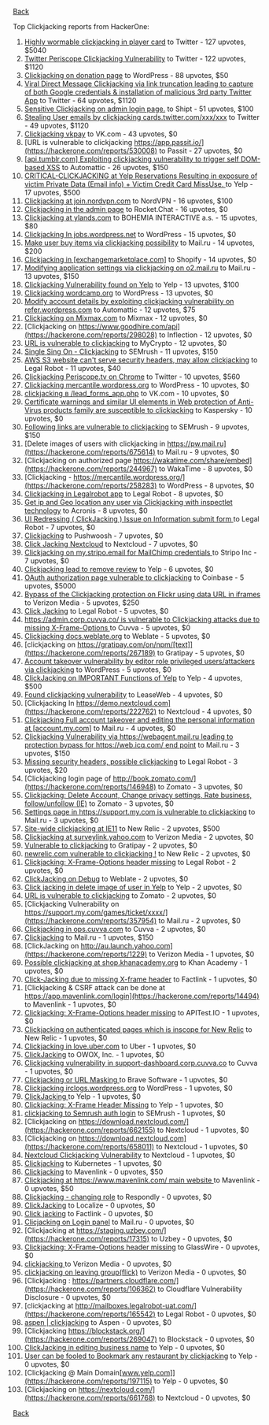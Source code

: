 [Back](../README.md)

Top Clickjacking reports from HackerOne:

1. [Highly wormable clickjacking in player card](https://hackerone.com/reports/85624) to Twitter - 127 upvotes, $5040
2. [Twitter Periscope Clickjacking Vulnerability](https://hackerone.com/reports/591432) to Twitter - 122 upvotes, $1120
3. [Clickjacking on donation page](https://hackerone.com/reports/921709) to WordPress - 88 upvotes, $50
4. [Viral Direct Message Clickjacking via link truncation leading to capture of both Google credentials & installation of malicious 3rd party Twitter App](https://hackerone.com/reports/643274) to Twitter - 64 upvotes, $1120
5. [Sensitive Clickjacking on admin login page.](https://hackerone.com/reports/389145) to Shipt - 51 upvotes, $100
6. [Stealing User emails by clickjacking cards.twitter.com/xxx/xxx](https://hackerone.com/reports/154963) to Twitter - 49 upvotes, $1120
7. [Clickjacking vkpay](https://hackerone.com/reports/374817) to VK.com - 43 upvotes, $0
8. [URL is vulnerable to clickjacking  https://app.passit.io/](https://hackerone.com/reports/530008) to Passit - 27 upvotes, $0
9. [[api.tumblr.com] Exploiting clickjacking vulnerability to trigger self DOM-based XSS](https://hackerone.com/reports/953579) to Automattic - 26 upvotes, $150
10. [CRITICAL-CLICKJACKING at Yelp Reservations Resulting in exposure of victim Private Data (Email info) + Victim Credit Card MissUse. ](https://hackerone.com/reports/355859) to Yelp - 17 upvotes, $500
11. [Clickjacking at join.nordvpn.com](https://hackerone.com/reports/765955) to NordVPN - 16 upvotes, $100
12. [Clickjacking in the admin page](https://hackerone.com/reports/728004) to Rocket.Chat - 16 upvotes, $0
13. [Clickjacking at ylands.com](https://hackerone.com/reports/405342) to BOHEMIA INTERACTIVE a.s. - 15 upvotes, $80
14. [Clickjacking In jobs.wordpress.net](https://hackerone.com/reports/223024) to WordPress - 15 upvotes, $0
15. [Make user buy items via clickjacking possibility](https://hackerone.com/reports/471967) to Mail.ru - 14 upvotes, $200
16. [Clickjacking in [exchangemarketplace.com]](https://hackerone.com/reports/658217) to Shopify - 14 upvotes, $0
17. [Modifying application settings via clickjacking on o2.mail.ru](https://hackerone.com/reports/355774) to Mail.ru - 13 upvotes, $150
18. [Clickjacking Vulnerability found on Yelp](https://hackerone.com/reports/214087) to Yelp - 13 upvotes, $100
19. [Clickjacking wordcamp.org](https://hackerone.com/reports/230581) to WordPress - 13 upvotes, $0
20. [Modify account details by exploiting clickjacking vulnerability on refer.wordpress.com](https://hackerone.com/reports/765355) to Automattic - 12 upvotes, $75
21. [Clickjacking on Mixmax.com](https://hackerone.com/reports/234713) to Mixmax - 12 upvotes, $0
22. [Clickjacking on https://www.goodhire.com/api](https://hackerone.com/reports/298028) to Inflection - 12 upvotes, $0
23. [URL is vulnerable to clickjacking](https://hackerone.com/reports/712376) to MyCrypto - 12 upvotes, $0
24. [Single Sing On - Clickjacking](https://hackerone.com/reports/299009) to SEMrush - 11 upvotes, $150
25. [AWS S3 website can't serve security headers, may allow clickjacking](https://hackerone.com/reports/149572) to Legal Robot - 11 upvotes, $40
26. [Clickjacking Periscope.tv on Chrome](https://hackerone.com/reports/198622) to Twitter - 10 upvotes, $560
27. [Clickjacking mercantile.wordpress.org](https://hackerone.com/reports/264125) to WordPress - 10 upvotes, $0
28. [clickjacking в /lead_forms_app.php](https://hackerone.com/reports/294334) to VK.com - 10 upvotes, $0
29. [Certificate warnings and similar UI elements in Web protection of Anti-Virus products family are susceptible to clickjacking](https://hackerone.com/reports/463695) to Kaspersky - 10 upvotes, $0
30. [Following links are vulnerable to clickjacking](https://hackerone.com/reports/289246) to SEMrush - 9 upvotes, $150
31. [Delete images of users  with clickjacking in https://pw.mail.ru](https://hackerone.com/reports/675614) to Mail.ru - 9 upvotes, $0
32. [Clickjacking on authorized page https://wakatime.com/share/embed](https://hackerone.com/reports/244967) to WakaTime - 8 upvotes, $0
33. [Clickjacking - https://mercantile.wordpress.org/](https://hackerone.com/reports/258283) to WordPress - 8 upvotes, $0
34. [Clickjacking in Legalrobot app](https://hackerone.com/reports/270454) to Legal Robot - 8 upvotes, $0
35. [Get ip and Geo location any user via Clickjacking with inspectlet technology](https://hackerone.com/reports/998555) to Acronis - 8 upvotes, $0
36. [UI Redressing ( ClickJacking ) Issue on Information submit form ](https://hackerone.com/reports/163753) to Legal Robot - 7 upvotes, $0
37. [Clickjacking](https://hackerone.com/reports/200419) to Pushwoosh - 7 upvotes, $0
38. [Click Jacking Nextcloud](https://hackerone.com/reports/347782) to Nextcloud - 7 upvotes, $0
39. [Clickjacking on my.stripo.email for MailChimp credentials ](https://hackerone.com/reports/737625) to Stripo Inc - 7 upvotes, $0
40. [Clickjacking lead to remove review](https://hackerone.com/reports/965141) to Yelp - 6 upvotes, $0
41. [OAuth authorization page vulnerable to clickjacking](https://hackerone.com/reports/65825) to Coinbase - 5 upvotes, $5000
42. [Bypass of the Clickjacking protection on Flickr using data URL in iframes](https://hackerone.com/reports/7264) to Verizon Media - 5 upvotes, $250
43. [Click Jacking](https://hackerone.com/reports/163888) to Legal Robot - 5 upvotes, $0
44. [https://admin.corp.cuvva.co/ is vulnerable to Clickjacking attacks due to missing X-Frame-Options ](https://hackerone.com/reports/231434) to Cuvva - 5 upvotes, $0
45. [Clickjacking docs.weblate.org](https://hackerone.com/reports/223391) to Weblate - 5 upvotes, $0
46. [clickjacking on https://gratipay.com/on/npm/[text]](https://hackerone.com/reports/267189) to Gratipay - 5 upvotes, $0
47. [Account takeover vulnerability by editor role privileged users/attackers via clickjacking](https://hackerone.com/reports/388254) to WordPress - 5 upvotes, $0
48. [ClickJacking on IMPORTANT Functions of Yelp](https://hackerone.com/reports/305128) to Yelp - 4 upvotes, $500
49. [Found clickjacking vulnerability](https://hackerone.com/reports/119828) to LeaseWeb - 4 upvotes, $0
50. [Clickjacking In https://demo.nextcloud.com](https://hackerone.com/reports/222762) to Nextcloud - 4 upvotes, $0
51. [Clickjacking Full account takeover and editing the personal information at [account.my.com]](https://hackerone.com/reports/261652) to Mail.ru - 4 upvotes, $0
52. [Clickjacking Vulnerability via https://webagent.mail.ru leading to protection bypass for https://web.icq.com/ end point](https://hackerone.com/reports/918923) to Mail.ru - 3 upvotes, $150
53. [Missing security headers, possible clickjacking](https://hackerone.com/reports/64645) to Legal Robot - 3 upvotes, $20
54. [Clickjacking login page of http://book.zomato.com/](https://hackerone.com/reports/146948) to Zomato - 3 upvotes, $0
55. [Clickjacking: Delete Account, Change privacy settings, Rate business, follow/unfollow (IE)](https://hackerone.com/reports/338569) to Zomato - 3 upvotes, $0
56. [Settings page in https://support.my.com is vulnerable to clickjacking](https://hackerone.com/reports/667400) to Mail.ru - 3 upvotes, $0
57. [Site-wide clickjacking at IE11](https://hackerone.com/reports/614947) to New Relic - 2 upvotes, $500
58. [Clickjacking at surveylink.yahoo.com](https://hackerone.com/reports/3578) to Verizon Media - 2 upvotes, $0
59. [Vulnerable to clickjacking](https://hackerone.com/reports/123782) to Gratipay - 2 upvotes, $0
60. [newrelic.com vulnerable to clickjacking !](https://hackerone.com/reports/123126) to New Relic - 2 upvotes, $0
61. [Clickjacking: X-Frame-Options header missing](https://hackerone.com/reports/163646) to Legal Robot - 2 upvotes, $0
62. [ClickJacking on Debug](https://hackerone.com/reports/225555) to Weblate - 2 upvotes, $0
63. [Click jacking in delete image of user in Yelp](https://hackerone.com/reports/201848) to Yelp - 2 upvotes, $0
64. [URL is vulnerable to clickjacking](https://hackerone.com/reports/337219) to Zomato - 2 upvotes, $0
65. [Clickjacking Vulnerability on https://support.my.com/games/ticket/xxxx/](https://hackerone.com/reports/357954) to Mail.ru - 2 upvotes, $0
66. [Clickjacking in ops.cuvva.com](https://hackerone.com/reports/583624) to Cuvva - 2 upvotes, $0
67. [Clickjacking](https://hackerone.com/reports/8724) to Mail.ru - 1 upvotes, $150
68. [ClickJacking on http://au.launch.yahoo.com](https://hackerone.com/reports/1229) to Verizon Media - 1 upvotes, $0
69. [Possible clickjacking at shop.khanacademy.org](https://hackerone.com/reports/6370) to Khan Academy - 1 upvotes, $0
70. [Click-Jacking due to missing X-frame header](https://hackerone.com/reports/17664) to Factlink - 1 upvotes, $0
71. [Clickjacking & CSRF attack can be done at https://app.mavenlink.com/login](https://hackerone.com/reports/14494) to Mavenlink - 1 upvotes, $0
72. [Clickjacking: X-Frame-Options header missing](https://hackerone.com/reports/129650) to APITest.IO - 1 upvotes, $0
73. [Clickjacking on authenticated pages which is inscope for New Relic](https://hackerone.com/reports/128645) to New Relic - 1 upvotes, $0
74. [Clickjacking in love.uber.com](https://hackerone.com/reports/137152) to Uber - 1 upvotes, $0
75. [ClickJacking](https://hackerone.com/reports/183127) to OWOX, Inc. - 1 upvotes, $0
76. [Clickjacking vulnerability in support-dashboard.corp.cuvva.co](https://hackerone.com/reports/231694) to Cuvva - 1 upvotes, $0
77. [Clickjacking or URL Masking ](https://hackerone.com/reports/204198) to Brave Software - 1 upvotes, $0
78. [Clickjacking irclogs.wordpress.org](https://hackerone.com/reports/267075) to WordPress - 1 upvotes, $0
79. [ClickJacking ](https://hackerone.com/reports/179839) to Yelp - 1 upvotes, $0
80. [Clickjacking: X-Frame Header Missing](https://hackerone.com/reports/168358) to Yelp - 1 upvotes, $0
81. [clickjacking to Semrush auth login](https://hackerone.com/reports/318295) to SEMrush - 1 upvotes, $0
82. [Clickjacking on https://download.nextcloud.com/](https://hackerone.com/reports/662155) to Nextcloud - 1 upvotes, $0
83. [Clickjacking on https://download.nextcloud.com](https://hackerone.com/reports/658011) to Nextcloud - 1 upvotes, $0
84. [Nextcloud Clickjacking Vulnerability](https://hackerone.com/reports/710996) to Nextcloud - 1 upvotes, $0
85. [Clickjacking](https://hackerone.com/reports/832593) to Kubernetes - 1 upvotes, $0
86. [Clickjacking](https://hackerone.com/reports/21110) to Mavenlink - 0 upvotes, $50
87. [Clickjacking at https://www.mavenlink.com/ main website ](https://hackerone.com/reports/14631) to Mavenlink - 0 upvotes, $50
88. [Clickjacking - changing role](https://hackerone.com/reports/7924) to Respondly - 0 upvotes, $0
89. [ClickJacking](https://hackerone.com/reports/7862) to Localize - 0 upvotes, $0
90. [Click jacking](https://hackerone.com/reports/13550) to Factlink - 0 upvotes, $0
91. [Clicjacking on Login panel](https://hackerone.com/reports/8459) to Mail.ru - 0 upvotes, $0
92. [Clickjacking at https://staging.uzbey.com/](https://hackerone.com/reports/17315) to Uzbey - 0 upvotes, $0
93. [Clickjacking: X-Frame-Options header missing](https://hackerone.com/reports/27594) to GlassWire - 0 upvotes, $0
94. [clickjacking ](https://hackerone.com/reports/1207) to Verizon Media - 0 upvotes, $0
95. [clickjacking on leaving group(flick)](https://hackerone.com/reports/7745) to Verizon Media - 0 upvotes, $0
96. [Clickjacking : https://partners.cloudflare.com/](https://hackerone.com/reports/106362) to Cloudflare Vulnerability Disclosure - 0 upvotes, $0
97. [clickjacking at http://mailboxes.legalrobot-uat.com/](https://hackerone.com/reports/165542) to Legal Robot - 0 upvotes, $0
98. [aspen | clickjacking](https://hackerone.com/reports/272387) to Aspen - 0 upvotes, $0
99. [Clickjacking https://blockstack.org/](https://hackerone.com/reports/269047) to Blockstack - 0 upvotes, $0
100. [ClickJacking in editing business name](https://hackerone.com/reports/227837) to Yelp - 0 upvotes, $0
101. [User can be fooled to Bookmark any restaurant by clickjacking](https://hackerone.com/reports/228295) to Yelp - 0 upvotes, $0
102. [Clickjacking @ Main Domain[www.yelp.com]](https://hackerone.com/reports/197115) to Yelp - 0 upvotes, $0
103. [Clickjacking on https://nextcloud.com/](https://hackerone.com/reports/661768) to Nextcloud - 0 upvotes, $0


[Back](../README.md)